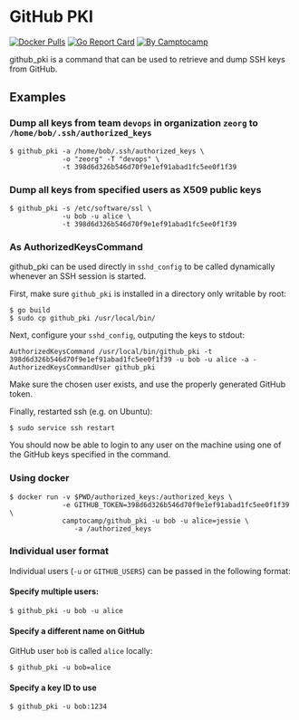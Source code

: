 GitHub PKI
==========

[![Docker Pulls](https://img.shields.io/docker/pulls/camptocamp/github_pki.svg)](https://hub.docker.com/r/camptocamp/github_pki/)
[![Go Report Card](https://goreportcard.com/badge/github.com/camptocamp/github_pki)](https://goreportcard.com/report/github.com/camptocamp/github_pki)
[![By Camptocamp](https://img.shields.io/badge/by-camptocamp-fb7047.svg)](http://www.camptocamp.com)


github_pki is a command that can be used to retrieve and dump SSH keys from GitHub.


## Examples

### Dump all keys from team `devops` in organization `zeorg` to `/home/bob/.ssh/authorized_keys`

```shell
$ github_pki -a /home/bob/.ssh/authorized_keys \
             -o "zeorg" -T "devops" \
             -t 398d6d326b546d70f9e1ef91abad1fc5ee0f1f39
```

### Dump all keys from specified users as X509 public keys

```shell
$ github_pki -s /etc/software/ssl \
             -u bob -u alice \
             -t 398d6d326b546d70f9e1ef91abad1fc5ee0f1f39
```

### As AuthorizedKeysCommand

github_pki can be used directly in `sshd_config` to be called dynamically
whenever an SSH session is started.

First, make sure `github_pki` is installed in a directory only writable by
root:

```
$ go build
$ sudo cp github_pki /usr/local/bin/
```

Next, configure your `sshd_config`, outputing the keys to stdout:

```
AuthorizedKeysCommand /usr/local/bin/github_pki -t 398d6d326b546d70f9e1ef91abad1fc5ee0f1f39 -u bob -u alice -a -
AuthorizedKeysCommandUser github_pki
```

Make sure the chosen user exists, and use the properly generated GitHub token.

Finally, restarted ssh (e.g. on Ubuntu):

```
$ sudo service ssh restart
```

You should now be able to login to any user on the machine using one of the
GitHub keys specified in the command.


### Using docker

```
$ docker run -v $PWD/authorized_keys:/authorized_keys \
             -e GITHUB_TOKEN=398d6d326b546d70f9e1ef91abad1fc5ee0f1f39 \
             camptocamp/github_pki -u bob -u alice=jessie \
                -a /authorized_keys
```

### Individual user format

Individual users (`-u` or `GITHUB_USERS`) can be passed in the following format:

#### Specify multiple users:

```
$ github_pki -u bob -u alice
```

#### Specify a different name on GitHub

GitHub user `bob` is called `alice` locally:


```
$ github_pki -u bob=alice
```


#### Specify a key ID to use

```
$ github_pki -u bob:1234
```


